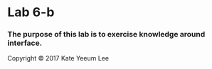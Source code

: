 # Lab 6-b

### The purpose of this lab is to exercise knowledge around interface.

Copyright © 2017 Kate Yeeum Lee

